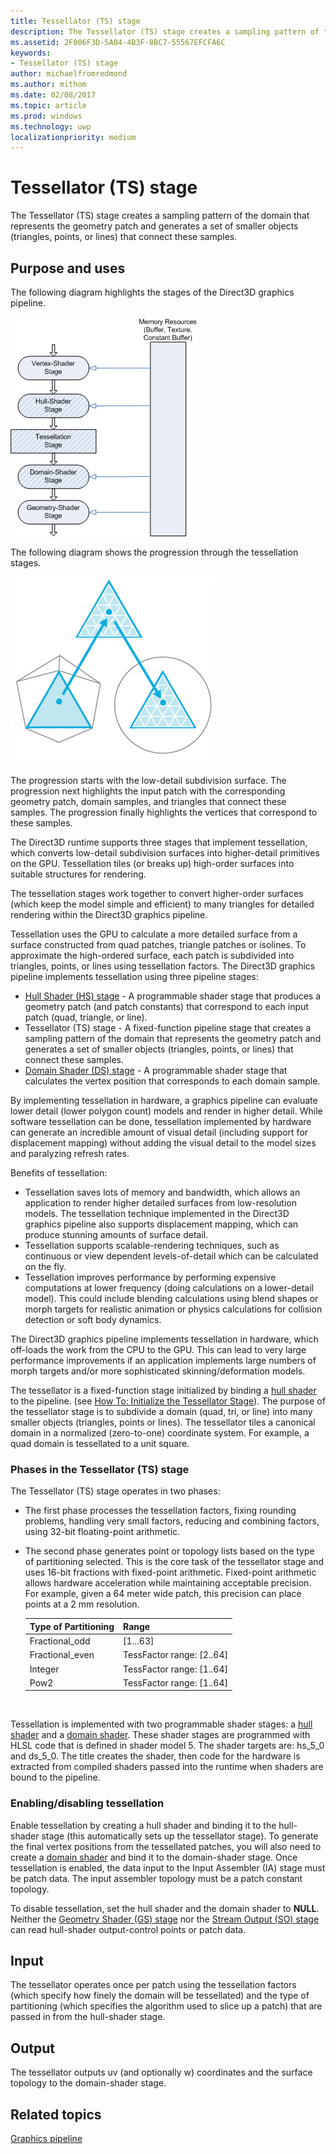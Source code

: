 ```yaml
---
title: Tessellator (TS) stage
description: The Tessellator (TS) stage creates a sampling pattern of the domain that represents the geometry patch and generates a set of smaller objects (triangles, points, or lines) that connect these samples.
ms.assetid: 2F006F3D-5A04-4B3F-8BC7-55567EFCFA6C
keywords:
- Tessellator (TS) stage
author: michaelfromredmond
ms.author: mithom
ms.date: 02/08/2017
ms.topic: article
ms.prod: windows
ms.technology: uwp
localizationpriority: medium
---
```


# Tessellator (TS) stage


The Tessellator (TS) stage creates a sampling pattern of the domain that represents the geometry patch and generates a set of smaller objects (triangles, points, or lines) that connect these samples.

## <span id="Purpose_and_uses"></span><span id="purpose_and_uses"></span><span id="PURPOSE_AND_USES"></span>Purpose and uses


The following diagram highlights the stages of the Direct3D graphics pipeline.

![diagram of the direct3d 11 pipeline that highlights the hull-shader, tessellator, and domain-shader stages](images/d3d11-pipeline-stages-tessellation.png)

The following diagram shows the progression through the tessellation stages.

![diagram of tessellation progression](images/tess-prog.png)

The progression starts with the low-detail subdivision surface. The progression next highlights the input patch with the corresponding geometry patch, domain samples, and triangles that connect these samples. The progression finally highlights the vertices that correspond to these samples.

The Direct3D runtime supports three stages that implement tessellation, which converts low-detail subdivision surfaces into higher-detail primitives on the GPU. Tessellation tiles (or breaks up) high-order surfaces into suitable structures for rendering.

The tessellation stages work together to convert higher-order surfaces (which keep the model simple and efficient) to many triangles for detailed rendering within the Direct3D graphics pipeline.

Tessellation uses the GPU to calculate a more detailed surface from a surface constructed from quad patches, triangle patches or isolines. To approximate the high-ordered surface, each patch is subdivided into triangles, points, or lines using tessellation factors. The Direct3D graphics pipeline implements tessellation using three pipeline stages:

-   [Hull Shader (HS) stage](hull-shader-stage--hs-.md) - A programmable shader stage that produces a geometry patch (and patch constants) that correspond to each input patch (quad, triangle, or line).
-   Tessellator (TS) stage - A fixed-function pipeline stage that creates a sampling pattern of the domain that represents the geometry patch and generates a set of smaller objects (triangles, points, or lines) that connect these samples.
-   [Domain Shader (DS) stage](domain-shader-stage--ds-.md) - A programmable shader stage that calculates the vertex position that corresponds to each domain sample.

By implementing tessellation in hardware, a graphics pipeline can evaluate lower detail (lower polygon count) models and render in higher detail. While software tessellation can be done, tessellation implemented by hardware can generate an incredible amount of visual detail (including support for displacement mapping) without adding the visual detail to the model sizes and paralyzing refresh rates.

Benefits of tessellation:

-   Tessellation saves lots of memory and bandwidth, which allows an application to render higher detailed surfaces from low-resolution models. The tessellation technique implemented in the Direct3D graphics pipeline also supports displacement mapping, which can produce stunning amounts of surface detail.
-   Tessellation supports scalable-rendering techniques, such as continuous or view dependent levels-of-detail which can be calculated on the fly.
-   Tessellation improves performance by performing expensive computations at lower frequency (doing calculations on a lower-detail model). This could include blending calculations using blend shapes or morph targets for realistic animation or physics calculations for collision detection or soft body dynamics.

The Direct3D graphics pipeline implements tessellation in hardware, which off-loads the work from the CPU to the GPU. This can lead to very large performance improvements if an application implements large numbers of morph targets and/or more sophisticated skinning/deformation models.

The tessellator is a fixed-function stage initialized by binding a [hull shader](hull-shader-stage--hs-.md) to the pipeline. (see [How To: Initialize the Tessellator Stage](https://msdn.microsoft.com/library/windows/desktop/ff476341)). The purpose of the tessellator stage is to subdivide a domain (quad, tri, or line) into many smaller objects (triangles, points or lines). The tessellator tiles a canonical domain in a normalized (zero-to-one) coordinate system. For example, a quad domain is tessellated to a unit square.

### <span id="Phases_in_the_Tessellator__TS__stage"></span><span id="phases_in_the_tessellator__ts__stage"></span><span id="PHASES_IN_THE_TESSELLATOR__TS__STAGE"></span>Phases in the Tessellator (TS) stage

The Tessellator (TS) stage operates in two phases:

-   The first phase processes the tessellation factors, fixing rounding problems, handling very small factors, reducing and combining factors, using 32-bit floating-point arithmetic.
-   The second phase generates point or topology lists based on the type of partitioning selected. This is the core task of the tessellator stage and uses 16-bit fractions with fixed-point arithmetic. Fixed-point arithmetic allows hardware acceleration while maintaining acceptable precision. For example, given a 64 meter wide patch, this precision can place points at a 2 mm resolution.

    | Type of Partitioning | Range                       |
    |----------------------|-----------------------------|
    | Fractional\_odd      | \[1...63\]                  |
    | Fractional\_even     | TessFactor range: \[2..64\] |
    | Integer              | TessFactor range: \[1..64\] |
    | Pow2                 | TessFactor range: \[1..64\] |

     

Tessellation is implemented with two programmable shader stages: a [hull shader](hull-shader-stage--hs-.md) and a [domain shader](domain-shader-stage--ds-.md). These shader stages are programmed with HLSL code that is defined in shader model 5. The shader targets are: hs\_5\_0 and ds\_5\_0. The title creates the shader, then code for the hardware is extracted from compiled shaders passed into the runtime when shaders are bound to the pipeline.

### <span id="Enabling_disabling_tessellation"></span><span id="enabling_disabling_tessellation"></span><span id="ENABLING_DISABLING_TESSELLATION"></span>Enabling/disabling tessellation

Enable tessellation by creating a hull shader and binding it to the hull-shader stage (this automatically sets up the tessellator stage). To generate the final vertex positions from the tessellated patches, you will also need to create a [domain shader](domain-shader-stage--ds-.md) and bind it to the domain-shader stage. Once tessellation is enabled, the data input to the Input Assembler (IA) stage must be patch data. The input assembler topology must be a patch constant topology.

To disable tessellation, set the hull shader and the domain shader to **NULL**. Neither the [Geometry Shader (GS) stage](geometry-shader-stage--gs-.md) nor the [Stream Output (SO) stage](stream-output-stage--so-.md) can read hull-shader output-control points or patch data.

## <span id="Input"></span><span id="input"></span><span id="INPUT"></span>Input


The tessellator operates once per patch using the tessellation factors (which specify how finely the domain will be tessellated) and the type of partitioning (which specifies the algorithm used to slice up a patch) that are passed in from the hull-shader stage.

## <span id="Output"></span><span id="output"></span><span id="OUTPUT"></span>Output


The tessellator outputs uv (and optionally w) coordinates and the surface topology to the domain-shader stage.

## <span id="related-topics"></span>Related topics


[Graphics pipeline](graphics-pipeline.md)

 

 




